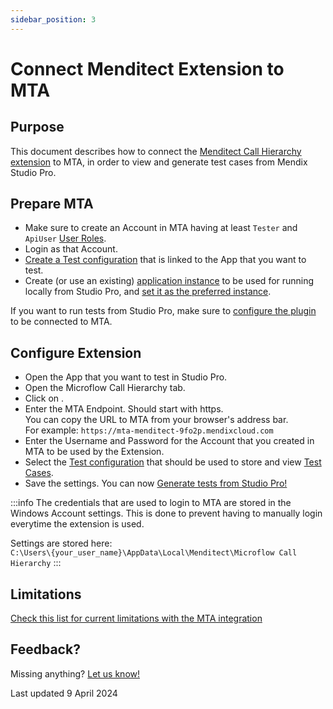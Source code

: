 ```yaml
---
sidebar_position: 3
---
```


# Connect Menditect Extension to MTA

## Purpose

This document describes how to connect the [Menditect Call Hierarchy extension](../../../tools/call-hierarchy-extension) to MTA, in order to view and generate test cases from Mendix Studio Pro.

## Prepare MTA

- Make sure to create an Account in MTA having at least `Tester` and `ApiUser` [User Roles](../configure-mta/manage-accounts#mta-user-roles). 
- Login as that Account.
- [Create a Test configuration](../../../mta/test-configuration#create-a-new-test-configuration) that is linked to the App that you want to test.
- Create (or use an existing) [application instance](../../../mta/application-instance#create-an-application-instance) to be used for running locally from Studio Pro, and [set it as the preferred instance](../../../mta/test-setting#set-a-test-setting-as-preference).

If you want to run tests from Studio Pro, make sure to [configure the plugin](../connect-mta/import-plugin#configuring-mta-plugin) to be connected to MTA.

## Configure Extension

- Open the App that you want to test in Studio Pro.
- Open the Microflow Call Hierarchy tab. 
- Click on <i class="fal fa-cog"></i>.
- Enter the MTA Endpoint. Should start with https.<br/>You can copy the URL to MTA from your browser's address bar.<br/>For example: `https://mta-menditect-9fo2p.mendixcloud.com`
- Enter the Username and Password for the Account that you created in MTA to be used by the Extension.
- Select the [Test configuration](../../../mta/test-configuration) that should be used to store and view [Test Cases](../../../mta/test-case).
- Save the settings. You can now [Generate tests from Studio Pro!](../design-tests/generate-test#from-mendix-studio-pro)


:::info
The credentials that are used to login to MTA are stored in the Windows Account settings. This is done to prevent having to manually login everytime the extension is used.

Settings are stored here:<br/>
`C:\Users\{your_user_name}\AppData\Local\Menditect\Microflow Call Hierarchy`
:::

## Limitations

[Check this list for current limitations with the MTA integration](../connect-mta/use-microflow-call-hierarchy-extension#mta-integration-limitations)

## Feedback?
Missing anything? [Let us know!](mailto:support@menditect.com)

Last updated 9 April 2024